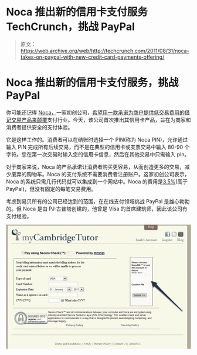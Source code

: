 # Noca 推出新的信用卡支付服务 TechCrunch，挑战 PayPal

> 原文：<https://web.archive.org/web/http://techcrunch.com/2011/08/31/noca-takes-on-paypal-with-new-credit-card-payments-offering/>

# Noca 推出新的信用卡支付服务，挑战 PayPal

你可能还记得 [Noca，](https://web.archive.org/web/20230203140516/http://www.noca.com/)一家初创公司，[希望用一款承诺为商户提供低交易费用的借记交易产品来颠覆](https://web.archive.org/web/20230203140516/https://techcrunch.com/2009/02/09/is-noca-the-next-paypal/)支付行业。今天，该公司首次推出其信用卡产品，旨在为商家和消费者提供安全的支付体验。

它是这样工作的。消费者可以在结账时选择一个 PIN(称为 Noca PIN)，允许通过输入 PIN 完成所有后续交易，而不是在典型的信用卡或支票交易中输入 80-90 个字符。您在第一次交易时输入您的信用卡信息，然后在其他交易中只需输入 pin。

对于商家来说，Noca 的产品承诺让消费者购买更容易，从而创造更多的交易，减少废弃的购物车。Noca 的支付系统不需要消费者注册账户。这家初创公司表示，Noca 的系统只需几行代码就可以集成到一个网站中。Noca 的费用是[3.5%](https://web.archive.org/web/20230203140516/http://www.noca.com/rates)(高于 PayPal)，但没有固定的每笔交易费用。

考虑到易贝所有的公司已经达到的范围，在在线支付领域挑战 PayPal 是雄心勃勃的。但 Noca 是由 PJ·古普塔创建的，他曾是 Visa 的首席建筑师，因此该公司有支付经验。

![](img/11169b15ea039581c0644fcd9c5fc8c3.png)